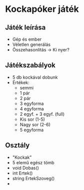 # Kockapóker játék
## Játék leírása
- Gép és ember
- Véletlen generálás
- Összehasonlítás -> Ki nyer?
## Játékszabályok
- 5 db kockával dobunk
- Értékek:
    - semmi
	- 1 pár
    - 2 pár
    - 3 egyforma
    - 4 egyforma
    - 2 egyf. + 3 egyf. (full)
    - Kis sor (1-5)
    - Nagy sor (2-6)
    - 5 egyforma
## Osztály
- "Kockak"
- 5 elemű egész tömb
- void Dobas()
- int Ertek()
- string ErtekSzoveg()
- 
